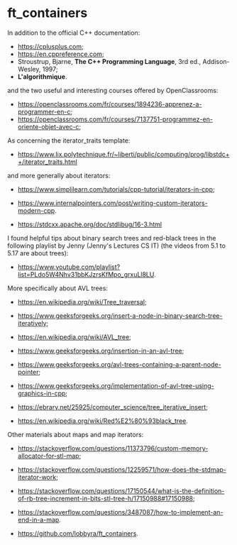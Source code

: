 # ft_containers

In addition to the official C++ documentation:
* <https://cplusplus.com>;
* <https://en.cppreference.com>;
* Stroustrup, Bjarne, __The C++ Programming Language__, 3rd ed., Addison-Wesley, 1997;
* __L'algorithmique__.

and the two useful and interesting courses offered by OpenClassrooms:
* <https://openclassrooms.com/fr/courses/1894236-apprenez-a-programmer-en-c>;
* <https://openclassrooms.com/fr/courses/7137751-programmez-en-oriente-objet-avec-c>;

As concerning the iterator_traits template:
* <https://www.lix.polytechnique.fr/~liberti/public/computing/prog/libstdc++/iterator_traits.html>

and more generally about iterators:
* <https://www.simplilearn.com/tutorials/cpp-tutorial/iterators-in-cpp>;
* <https://www.internalpointers.com/post/writing-custom-iterators-modern-cpp>.

* <https://stdcxx.apache.org/doc/stdlibug/16-3.html>

I found helpful tips about binary search trees and red-black trees in the following playlist by Jenny (Jenny's Lectures CS IT) (the videos from 5.1 to 5.17 are about trees):
* <https://www.youtube.com/playlist?list=PLdo5W4Nhv31bbKJzrsKfMpo_grxuLl8LU>.


More specifically about AVL trees:

* <https://en.wikipedia.org/wiki/Tree_traversal>;
* <https://www.geeksforgeeks.org/insert-a-node-in-binary-search-tree-iteratively>;
* <https://en.wikipedia.org/wiki/AVL_tree>;
* <https://www.geeksforgeeks.org/insertion-in-an-avl-tree>;
* <https://www.geeksforgeeks.org/avl-trees-containing-a-parent-node-pointer>;
* <https://www.geeksforgeeks.org/implementation-of-avl-tree-using-graphics-in-cpp>;
* <https://ebrary.net/25925/computer_science/tree_iterative_insert>;

* <https://en.wikipedia.org/wiki/Red%E2%80%93black_tree>.

Other materials about maps and map iterators:
* <https://stackoverflow.com/questions/11373796/custom-memory-allocator-for-stl-map>;
* <https://stackoverflow.com/questions/12259571/how-does-the-stdmap-iterator-work>;
* <https://stackoverflow.com/questions/17150544/what-is-the-definition-of-rb-tree-increment-in-bits-stl-tree-h/17150988#17150988>;
* <https://stackoverflow.com/questions/3487087/how-to-implement-an-end-in-a-map>.

* <https://github.com/lobbyra/ft_containers>.
